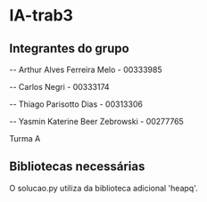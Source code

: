 # IA-trab3

## Integrantes do grupo
-- Arthur Alves Ferreira Melo - 00333985

-- Carlos Negri - 00333174

-- Thiago Parisotto Dias - 00313306

-- Yasmin Katerine Beer Zebrowski - 00277765

Turma A

## Bibliotecas necessárias
O solucao.py utiliza da biblioteca adicional 'heapq'.
